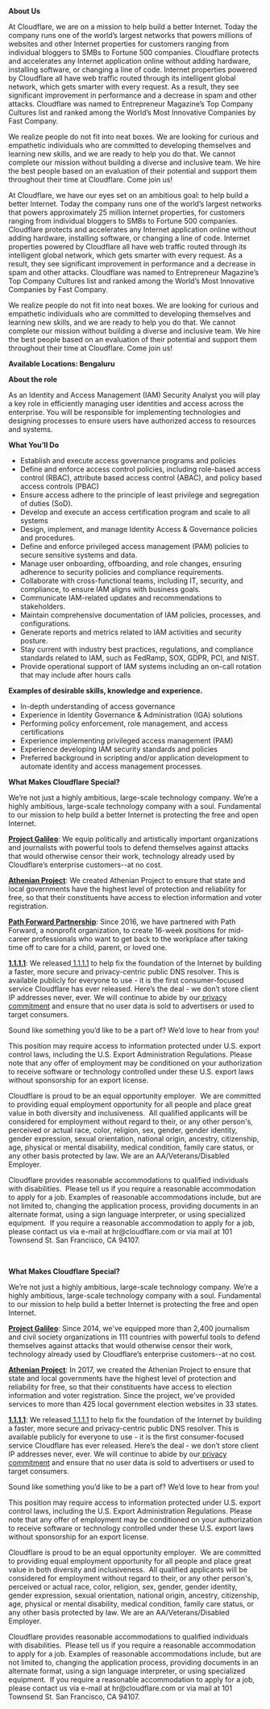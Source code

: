 <div class="content-intro">
	<div><strong>About Us</strong></div>
	<div>
		<p>At Cloudflare, we are on a mission to help build a better Internet. Today the company runs one of the world’s largest networks that powers millions of websites and other Internet properties for customers ranging from individual bloggers to SMBs to Fortune 500 companies. Cloudflare protects and accelerates any Internet application online without adding hardware, installing software, or changing a line of code. Internet properties powered by Cloudflare all have web traffic routed through its intelligent global network, which gets smarter with every request. As a result, they see significant improvement in performance and a decrease in spam and other attacks. Cloudflare was named to Entrepreneur Magazine’s Top Company Cultures list and ranked among the World’s Most Innovative Companies by Fast Company.&nbsp;</p>
		<p><span style="font-weight: 400;">We realize people do not fit into neat boxes. We are looking for curious and empathetic individuals who are committed to developing themselves and learning new skills, and we are ready to help you do that. We cannot complete our mission without building a diverse and inclusive team. We hire the best people based on an evaluation of their potential and support them throughout their time at Cloudflare. Come join us!&nbsp;</span></p>
	</div>
</div>
<p>At Cloudflare, we have our eyes set on an ambitious goal: to help build a better Internet. Today the company runs one of the world’s largest networks that powers approximately 25 million Internet properties, for customers ranging from individual bloggers to SMBs to Fortune 500 companies. Cloudflare protects and accelerates any Internet application online without adding hardware, installing software, or changing a line of code. Internet properties powered by Cloudflare all have web traffic routed through its intelligent global network, which gets smarter with every request. As a result, they see significant improvement in performance and a decrease in spam and other attacks. Cloudflare was named to Entrepreneur Magazine’s Top Company Cultures list and ranked among the World’s Most Innovative Companies by Fast Company.&nbsp;</p>
<p>We realize people do not fit into neat boxes. We are looking for curious and empathetic individuals who are committed to developing themselves and learning new skills, and we are ready to help you do that. We cannot complete our mission without building a diverse and inclusive team. We hire the best people based on an evaluation of their potential and support them throughout their time at Cloudflare. Come join us!&nbsp;</p>
<p><strong>Available Locations: Bengaluru</strong></p>
<p><strong>About the role&nbsp;</strong></p>
<p>As an Identity and Access Management (IAM) Security Analyst you will play a key role in efficiently managing user identities and access across the enterprise. You will be responsible for implementing technologies and designing processes to ensure users have authorized access to resources and systems.&nbsp;&nbsp;&nbsp;</p>
<p><strong>What You’ll Do</strong></p>
<ul>
	<li>Establish and execute access governance programs and policies</li>
	<li>Define and enforce access control policies, including role-based access control (RBAC), attribute based access control (ABAC), and policy based access controls (PBAC)</li>
	<li>Ensure access adhere to the principle of least privilege and segregation of duties (SoD).</li>
	<li>Develop and execute an access certification program and scale to all systems&nbsp;</li>
	<li>Design, implement, and manage Identity Access &amp; Governance policies and procedures.</li>
	<li>Define and enforce privileged access management (PAM) policies to secure sensitive systems and data.</li>
	<li>Manage user onboarding, offboarding, and role changes, ensuring adherence to security policies and compliance requirements.</li>
	<li>Collaborate with cross-functional teams, including IT, security, and compliance, to ensure IAM aligns with business goals.</li>
	<li>Communicate IAM-related updates and recommendations to stakeholders.</li>
	<li>Maintain comprehensive documentation of IAM policies, processes, and configurations.</li>
	<li>Generate reports and metrics related to IAM activities and security posture.</li>
	<li>Stay current with industry best practices, regulations, and compliance standards related to IAM, such as FedRamp, SOX, GDPR, PCI, and NIST.</li>
	<li>Provide operational support of IAM systems including an on-call rotation that may include after hours calls</li>
</ul>
<p><strong>Examples of desirable skills, knowledge and experience.</strong></p>
<ul>
	<li>In-depth understanding of access governance&nbsp;</li>
	<li>Experience in Identity Governance &amp; Administration (IGA) solutions</li>
	<li>Performing policy enforcement, role management, and access certifications</li>
	<li>Experience implementing privileged access management (PAM)</li>
	<li>Experience developing IAM security standards and policies</li>
	<li>Preferred background in scripting and/or application development to automate identity and access management processes.</li>
</ul>
<p><strong>What Makes Cloudflare Special?</strong></p>
<p>We’re not just a highly ambitious, large-scale technology company. We’re a highly ambitious, large-scale technology company with a soul. Fundamental to our mission to help build a better Internet is protecting the free and open Internet.</p>
<p><a href="https://blog.cloudflare.com/protecting-free-expression-online/"><strong>Project Galileo</strong></a>: We equip politically and artistically important organizations and journalists with powerful tools to defend themselves against attacks that would otherwise censor their work, technology already used by Cloudflare’s enterprise customers--at no cost.</p>
<p><a href="https://www.cloudflare.com/athenian/"><strong>Athenian Project</strong></a>: We created Athenian Project to ensure that state and local governments have the highest level of protection and reliability for free, so that their constituents have access to election information and voter registration.</p>
<p><a href="https://blog.cloudflare.com/tag/path-forward/"><strong>Path Forward Partnership</strong></a>: Since 2016, we have partnered with Path Forward, a nonprofit organization, to create 16-week positions for mid-career professionals who want to get back to the workplace after taking time off to care for a child, parent, or loved one.</p>
<p><a href="https://1.1.1.1/"><strong>1.1.1.1</strong></a>: We released<a href="https://1.1.1.1/"> 1.1.1.1</a> to help fix the foundation of the Internet by building a faster, more secure and privacy-centric public DNS resolver. This is available publicly for everyone to use - it is the first consumer-focused service Cloudflare has ever released. Here’s the deal - we don’t store client IP addresses never, ever. We will continue to abide by our<a href="https://developers.cloudflare.com/1.1.1.1/privacy/public-dns-resolver"> privacy commitment</a> and ensure that no user data is sold to advertisers or used to target consumers.</p>
<p>Sound like something you’d like to be a part of? We’d love to hear from you!</p>
<p>This position may require access to information protected under U.S. export control laws, including the U.S. Export Administration Regulations. Please note that any offer of employment may be conditioned on your authorization to receive software or technology controlled under these U.S. export laws without sponsorship for an export license.</p>
<p>Cloudflare is proud to be an equal opportunity employer.&nbsp; We are committed to providing equal employment opportunity for all people and place great value in both diversity and inclusiveness.&nbsp; All qualified applicants will be considered for employment without regard to their, or any other person's, perceived or actual race, color, religion, sex, gender, gender identity, gender expression, sexual orientation, national origin, ancestry, citizenship, age, physical or mental disability, medical condition, family care status, or any other basis protected by law. We are an AA/Veterans/Disabled Employer.</p>
<p>Cloudflare provides reasonable accommodations to qualified individuals with disabilities.&nbsp; Please tell us if you require a reasonable accommodation to apply for a job. Examples of reasonable accommodations include, but are not limited to, changing the application process, providing documents in an alternate format, using a sign language interpreter, or using specialized equipment.&nbsp; If you require a reasonable accommodation to apply for a job, please contact us via e-mail at hr@cloudflare.com or via mail at 101 Townsend St. San Francisco, CA 94107.</p>
<p>&nbsp;</p>
<div class="content-conclusion">
	<p><strong>What Makes Cloudflare Special?</strong></p>
	<p><span style="font-weight: 400;">We’re not just a highly ambitious, large-scale technology company. We’re a highly ambitious, large-scale technology company with a soul. Fundamental to our mission to help build a better Internet is protecting the free and open Internet.</span></p>
	<p><a href="https://blog.cloudflare.com/protecting-free-expression-online/"><strong>Project Galileo</strong></a><span style="font-weight: 400;">: Since 2014, we've equipped more than 2,400 journalism and civil society organizations in 111 countries with powerful tools to defend themselves against attacks that would otherwise censor their work, technology already used by Cloudflare’s enterprise customers--at no cost.</span></p>
	<p><strong><a href="https://www.cloudflare.com/athenian/">Athenian Project</a></strong><span style="font-weight: 400;">: In 2017, we created the Athenian Project to ensure that state and local governments have the highest level of protection and reliability for free, so that their constituents have access to election information and voter registration. Since the project, we've provided services to more than 425 local government election websites in 33 states.</span></p>
	<p><a href="https://1.1.1.1/"><strong>1.1.1.1</strong></a><span style="font-weight: 400;">: We released</span><a href="https://1.1.1.1/"> <span style="font-weight: 400;">1.1.1.1</span></a><span style="font-weight: 400;"> to help fix the foundation of the Internet by building a faster, more secure and privacy-centric public DNS resolver. This is available publicly for everyone to use - it is the first consumer-focused service Cloudflare has ever released. Here’s the deal - we don’t store client IP addresses never, ever. We will continue to abide by our</span><a href="https://developers.cloudflare.com/1.1.1.1/privacy/public-dns-resolver"> privacy commitment</a><span style="font-weight: 400;"> and ensure that no user data is sold to advertisers or used to target consumers.</span></p>
	<p><span style="font-weight: 400;">Sound like something you’d like to be a part of? We’d love to hear from you!</span></p>
	<p><span style="font-weight: 400;">This position may require access to information protected under U.S. export control laws, including the U.S. Export Administration Regulations. Please note that any offer of employment may be conditioned on your authorization to receive software or technology controlled under these U.S. export laws without sponsorship for an export license.</span></p>
	<p><span style="font-weight: 400;">Cloudflare is proud to be an equal opportunity employer. &nbsp;We are committed to providing equal employment opportunity for all people and place great value in both diversity and inclusiveness. &nbsp;All qualified applicants will be considered for employment without regard to their, or any other person's, perceived or actual</span> <span style="font-weight: 400;">race, color, religion, sex, gender, gender identity, gender expression, sexual orientation, national origin, ancestry, citizenship, age, physical or mental disability, medical condition, family care status, or any other basis protected by law. </span><span style="font-weight: 400;">We are an AA/Veterans/Disabled Employer.</span></p>
	<p><span style="font-weight: 400;">Cloudflare provides reasonable accommodations to qualified individuals with disabilities. &nbsp;Please tell us if you require a reasonable accommodation to apply for a job. Examples of reasonable accommodations include, but are not limited to, changing the application process, providing documents in an alternate format, using a sign language interpreter, or using specialized equipment. &nbsp;If you require a reasonable accommodation to apply for a job, please contact us via e-mail at </span><span style="font-weight: 400;">hr@cloudflare.com</span><span style="font-weight: 400;"> or via mail at 101 Townsend St. San Francisco, CA 94107.</span></p>
</div>